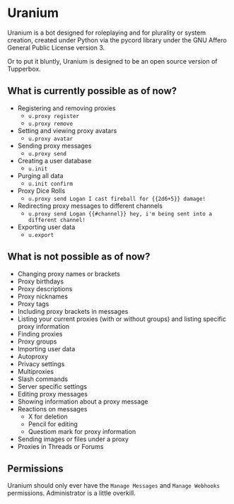# Uranium

Uranium is a bot designed for roleplaying and for plurality or system creation, created under Python via the pycord library under the GNU Affero General Public License version 3.

Or to put it bluntly, Uranium is designed to be an open source version of Tupperbox.

## What is currently possible as of now?
* Registering and removing proxies
    * `u.proxy register`
    * `u.proxy remove`
* Setting and viewing proxy avatars
    * `u.proxy avatar`
* Sending proxy messages
    * `u.proxy send`
* Creating a user database
    * `u.init`
* Purging all data
    * `u.init confirm`
* Proxy Dice Rolls
    * `u.proxy send Logan I cast fireball for {{2d6+5}} damage!`
* Redirecting proxy messages to different channels
    * `u.proxy send Logan {{#channel}} hey, i'm being sent into a different channel!`
* Exporting user data
    * `u.export`

## What is not possible as of now?
* Changing proxy names or brackets
* Proxy birthdays
* Proxy descriptions
* Proxy nicknames
* Proxy tags
* Including proxy brackets in messages
* Listing your current proxies (with or without groups) and listing specific proxy information
* Finding proxies
* Proxy groups
* Importing user data
* Autoproxy
* Privacy settings
* Multiproxies
* Slash commands
* Server specific settings
* Editing proxy messages
* Showing information about a proxy message
* Reactions on messages
    * X for deletion
    * Pencil for editing
    * Questiom mark for proxy information
* Sending images or files under a proxy
* Proxies in Threads or Forums

## Permissions

Uranium should only ever have the `Manage Messages` and `Manage Webhooks` permissions. Administrator is a little overkill.
